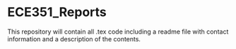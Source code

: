 # ECE351_Reports
This repository will contain all .tex code including a readme file with contact information and a description of the contents.
